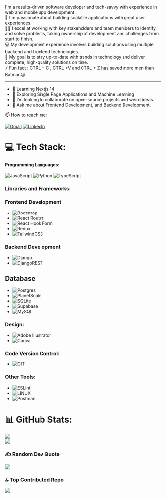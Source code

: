 I'm a results-driven software developer and tech-savvy with experience in web and mobile app development. <br>
💖 I'm passionate about building scalable applications with great user experiences.<br>
💪🏼 I excel at working with key stakeholders and team members to identify and solve problems, taking ownership of development and challenges from start to finish.<br>
💻 My development experience involves building solutions using multiple backend and frontend technologies.<br>
🎯 My goal is to stay up-to-date with trends in technology and deliver complete, high-quality solutions on time.<br>
⚡ Fun fact :  CTRL + C , CTRL +V and CTRL + Z has saved more men than Batman😉.

---
- 📝 Learning Nextjs 14
- 🔦 Exploring Single Page Applications and Machine Learning
- 👯  I’m looking to collaborate on open-source projects and weird ideas.
- 💬  Ask me about Frontend Development, and Backend Development.

📫 How to reach me: 

[![Gmail](https://img.shields.io/badge/-GMAIL-D14836?style=for-the-badge&logo=gmail&logoColor=white)](mailto:philipobiri3.1@gmail.com)
[![LinkedIn](https://img.shields.io/badge/-LINKEDIN-0077B5?style=for-the-badge&logo=linkedin&logoColor=white)](https://www.linkedin.com/in/philipobiri/](http://www.linkedin.com/in/philipobiri))


# 💻 Tech Stack:

#### Programming Languages:
![JavaScript](https://img.shields.io/badge/javascript-%23323330.svg?style=for-the-badge&logo=javascript&logoColor=%23F7DF1E)
![Python](https://img.shields.io/badge/python-3670A0?style=for-the-badge&logo=python&logoColor=ffdd54) 
![TypeScript](https://img.shields.io/badge/typescript-%23007ACC.svg?style=for-the-badge&logo=typescript&logoColor=white) 




### Libraries and Frameworks:

### Frontend Development
- ![Bootstrap](https://img.shields.io/badge/bootstrap-%238511FA.svg?style=for-the-badge&logo=bootstrap&logoColor=white)  
- ![React Router](https://img.shields.io/badge/React_Router-CA4245?style=for-the-badge&logo=react-router&logoColor=white) 
- ![React Hook Form](https://img.shields.io/badge/React%20Hook%20Form-%23EC5990.svg?style=for-the-badge&logo=reacthookform&logoColor=white) 
- ![Redux](https://img.shields.io/badge/redux-%23593d88.svg?style=for-the-badge&logo=redux&logoColor=white)
- ![TailwindCSS](https://img.shields.io/badge/tailwindcss-%2338B2AC.svg?style=for-the-badge&logo=tailwind-css&logoColor=white) 




### Backend Development
- ![Django](https://img.shields.io/badge/django-%23092E20.svg?style=for-the-badge&logo=django&logoColor=white)
- ![DjangoREST](https://img.shields.io/badge/DJANGO-REST-ff1709?style=for-the-badge&logo=django&logoColor=white&color=ff1709&labelColor=gray)




 ## Database
- ![Postgres](https://img.shields.io/badge/postgres-%23316192.svg?style=for-the-badge&logo=postgresql&logoColor=white)
- ![PlanetScale](https://img.shields.io/badge/planetscale-%23000000.svg?style=for-the-badge&logo=planetscale&logoColor=white)
- ![SQLite](https://img.shields.io/badge/sqlite-%2307405e.svg?style=for-the-badge&logo=sqlite&logoColor=white)
- ![Supabase](https://img.shields.io/badge/Supabase-3ECF8E?style=for-the-badge&logo=supabase&logoColor=white) 
- ![MySQL](https://img.shields.io/badge/mysql-%2300000f.svg?style=for-the-badge&logo=mysql&logoColor=white)






### Design:
- ![Adobe Illustrator](https://img.shields.io/badge/adobe%20illustrator-%23FF9A00.svg?style=for-the-badge&logo=adobe%20illustrator&logoColor=white) 
- ![Canva](https://img.shields.io/badge/Canva-%2300C4CC.svg?style=for-the-badge&logo=Canva&logoColor=white) 



### Code Version Control:
- ![GIT](https://img.shields.io/badge/Git-fc6d26?style=for-the-badge&logo=git&logoColor=white) 


### Other Tools:
- ![ESLint](https://img.shields.io/badge/ESLint-4B3263?style=for-the-badge&logo=eslint&logoColor=white)
- ![LINUX](https://img.shields.io/badge/Linux-FCC624?style=for-the-badge&logo=linux&logoColor=black) 
- ![Postman](https://img.shields.io/badge/Postman-FF6C37?style=for-the-badge&logo=postman&logoColor=white)



# 📊 GitHub Stats:
![](https://github-readme-streak-stats.herokuapp.com/?user=philipObiri&theme=dark&hide_border=false)<br/>
![](https://github-readme-stats.vercel.app/api/top-langs/?username=philipObiri&theme=dark&hide_border=false&include_all_commits=true&count_private=false&layout=compact)


 ### ✍️ Random Dev Quote
![](https://quotes-github-readme.vercel.app/api?type=horizontal&theme=radical)

### 🔝 Top Contributed Repo
![](https://github-contributor-stats.vercel.app/api?username=philipObiri&limit=5&theme=dark&combine_all_yearly_contributions=true)



